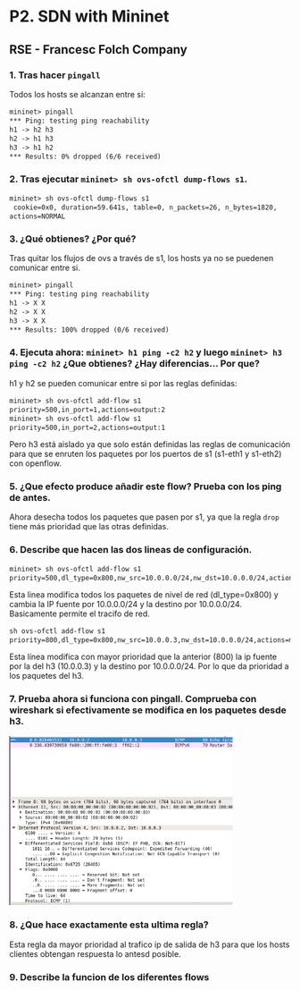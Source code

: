 # P2. SDN with Mininet
## RSE - Francesc Folch Company

### 1. Tras hacer `pingall` 

Todos los hosts se alcanzan entre sí:
```
mininet> pingall
*** Ping: testing ping reachability
h1 -> h2 h3 
h2 -> h1 h3 
h3 -> h1 h2 
*** Results: 0% dropped (6/6 received)
```

### 2. Tras ejecutar `mininet> sh ovs-ofctl dump-flows s1`.
```
mininet> sh ovs-ofctl dump-flows s1
 cookie=0x0, duration=59.641s, table=0, n_packets=26, n_bytes=1820, actions=NORMAL
```

### 3. ¿Qué obtienes? ¿Por qué?

Tras quitar los flujos de ovs a través de s1, los hosts ya no se puedenen comunicar entre si.
```
mininet> pingall
*** Ping: testing ping reachability
h1 -> X X 
h2 -> X X 
h3 -> X X 
*** Results: 100% dropped (0/6 received)
```

### 4. Ejecuta ahora: `mininet> h1 ping -c2 h2` y luego `mininet> h3 ping -c2 h2` ¿Que obtienes? ¿Hay diferencias… Por que?

h1 y h2 se pueden comunicar entre si por las reglas definidas:
```
mininet> sh ovs-ofctl add-flow s1 priority=500,in_port=1,actions=output:2
mininet> sh ovs-ofctl add-flow s1 priority=500,in_port=2,actions=output:1
```

Pero h3 está aislado ya que solo están definidas las reglas de comunicación para que se enruten los paquetes por los puertos de s1 (s1-eth1 y s1-eth2) con openflow.

### 5. ¿Que efecto produce añadir este flow? Prueba con los ping de antes.

Ahora desecha todos los paquetes que pasen por s1, ya que la regla `drop` tiene más prioridad que las otras definidas.

### 6. Describe que hacen las dos lineas de configuración.

```
mininet> sh ovs-ofctl add-flow s1 priority=500,dl_type=0x800,nw_src=10.0.0.0/24,nw_dst=10.0.0.0/24,actions=normal
```
Esta linea modifica todos los paquetes de nivel de red (dl_type=0x800) y cambia la IP fuente por 10.0.0.0/24 y la destino por 10.0.0.0/24. Basicamente permite el tracifo de red.

```
sh ovs-ofctl add-flow s1 priority=800,dl_type=0x800,nw_src=10.0.0.3,nw_dst=10.0.0.0/24,actions=mod_nw_tos:184,normal
```

Esta línea modifica con mayor prioridad que la anterior (800) la ip fuente por la del h3 (10.0.0.3) y la destino por 10.0.0.0/24. Por lo que da prioridad a los paquetes del h3.

### 7. Prueba ahora si funciona con pingall. Comprueba con wireshark si efectivamente se modifica en los paquetes desde h3. 

<img src="imgs/wiresharkej7p.png" width="400">

### 8. ¿Que hace exactamente esta ultima regla?

Esta regla da mayor prioridad al trafico ip de salida de h3 para que los hosts clientes obtengan respuesta lo antesd posible.



### 9. Describe la funcion de los diferentes flows

